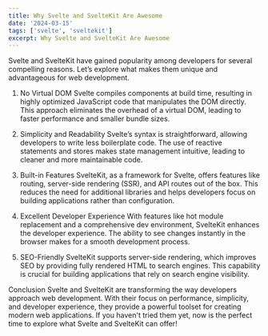```yaml
---
title: Why Svelte and SvelteKit Are Awesome
date: '2024-03-15'
tags: ['svelte', 'sveltekit']
excerpt: Why Svelte and SvelteKit Are Awesome
---
```


Svelte and SvelteKit have gained popularity among developers for several compelling reasons. Let’s explore what makes them unique and advantageous for web development.

1. No Virtual DOM
   Svelte compiles components at build time, resulting in highly optimized JavaScript code that manipulates the DOM directly. This approach eliminates the overhead of a virtual DOM, leading to faster performance and smaller bundle sizes.

2. Simplicity and Readability
   Svelte’s syntax is straightforward, allowing developers to write less boilerplate code. The use of reactive statements and stores makes state management intuitive, leading to cleaner and more maintainable code.

3. Built-in Features
   SvelteKit, as a framework for Svelte, offers features like routing, server-side rendering (SSR), and API routes out of the box. This reduces the need for additional libraries and helps developers focus on building applications rather than configuration.

4. Excellent Developer Experience
   With features like hot module replacement and a comprehensive dev environment, SvelteKit enhances the developer experience. The ability to see changes instantly in the browser makes for a smooth development process.

5. SEO-Friendly
   SvelteKit supports server-side rendering, which improves SEO by providing fully rendered HTML to search engines. This capability is crucial for building applications that rely on search engine visibility.

Conclusion
Svelte and SvelteKit are transforming the way developers approach web development. With their focus on performance, simplicity, and developer experience, they provide a powerful toolset for creating modern web applications. If you haven't tried them yet, now is the perfect time to explore what Svelte and SvelteKit can offer!
